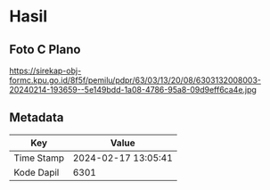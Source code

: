 # Hasil

## Foto C Plano

https://sirekap-obj-formc.kpu.go.id/8f5f/pemilu/pdpr/63/03/13/20/08/6303132008003-20240214-193659--5e149bdd-1a08-4786-95a8-09d9eff6ca4e.jpg


## Metadata

| Key        | Value               |
| ---------- | ------------------- |
| Time Stamp | 2024-02-17 13:05:41 |
| Kode Dapil | 6301                |



